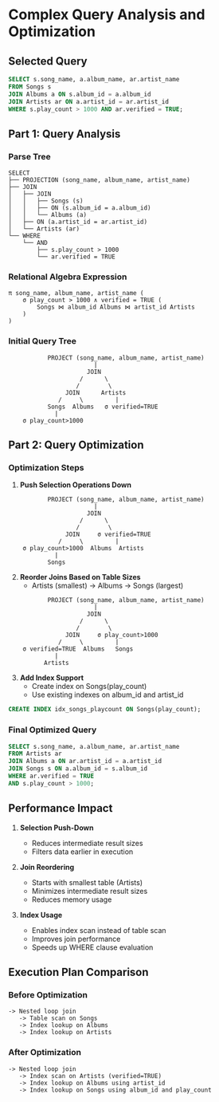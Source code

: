 # Complex Query Analysis and Optimization

## Selected Query
```sql
SELECT s.song_name, a.album_name, ar.artist_name
FROM Songs s
JOIN Albums a ON s.album_id = a.album_id
JOIN Artists ar ON a.artist_id = ar.artist_id
WHERE s.play_count > 1000 AND ar.verified = TRUE;
```

## Part 1: Query Analysis

### Parse Tree
```
SELECT
├── PROJECTION (song_name, album_name, artist_name)
├── JOIN
│   ├── JOIN
│   │   ├── Songs (s)
│   │   ├── ON (s.album_id = a.album_id)
│   │   └── Albums (a)
│   ├── ON (a.artist_id = ar.artist_id)
│   └── Artists (ar)
└── WHERE
    └── AND
        ├── s.play_count > 1000
        └── ar.verified = TRUE
```

### Relational Algebra Expression
```
π song_name, album_name, artist_name (
    σ play_count > 1000 ∧ verified = TRUE (
        Songs ⋈ album_id Albums ⋈ artist_id Artists
    )
)
```

### Initial Query Tree
```
           PROJECT (song_name, album_name, artist_name)
                        |
                      JOIN
                    /      \
                   /        \
                JOIN      Artists
              /     \         |
           Songs  Albums   σ verified=TRUE
             |
    σ play_count>1000
```

## Part 2: Query Optimization

### Optimization Steps

1. **Push Selection Operations Down**
```
           PROJECT (song_name, album_name, artist_name)
                        |
                      JOIN
                    /      \
                   /        \
                JOIN     σ verified=TRUE
              /     \         |
    σ play_count>1000  Albums  Artists
             |
           Songs
```

2. **Reorder Joins Based on Table Sizes**
   - Artists (smallest) → Albums → Songs (largest)
```
           PROJECT (song_name, album_name, artist_name)
                        |
                      JOIN
                    /      \
                   /        \
                JOIN     σ play_count>1000
              /     \         |
    σ verified=TRUE  Albums   Songs
             |
          Artists
```

3. **Add Index Support**
   - Create index on Songs(play_count)
   - Use existing indexes on album_id and artist_id
```sql
CREATE INDEX idx_songs_playcount ON Songs(play_count);
```

### Final Optimized Query
```sql
SELECT s.song_name, a.album_name, ar.artist_name
FROM Artists ar
JOIN Albums a ON ar.artist_id = a.artist_id
JOIN Songs s ON a.album_id = s.album_id
WHERE ar.verified = TRUE 
AND s.play_count > 1000;
```

## Performance Impact

1. **Selection Push-Down**
   - Reduces intermediate result sizes
   - Filters data earlier in execution

2. **Join Reordering**
   - Starts with smallest table (Artists)
   - Minimizes intermediate result sizes
   - Reduces memory usage

3. **Index Usage**
   - Enables index scan instead of table scan
   - Improves join performance
   - Speeds up WHERE clause evaluation

## Execution Plan Comparison

### Before Optimization
```
-> Nested loop join
   -> Table scan on Songs
   -> Index lookup on Albums
   -> Index lookup on Artists
```

### After Optimization
```
-> Nested loop join
   -> Index scan on Artists (verified=TRUE)
   -> Index lookup on Albums using artist_id
   -> Index lookup on Songs using album_id and play_count
```
